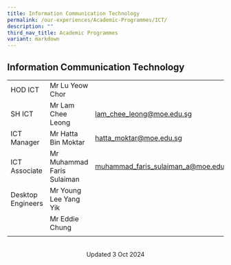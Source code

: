 ```yaml
---
title: Information Communication Technology
permalink: /our-experiences/Academic-Programmes/ICT/
description: ""
third_nav_title: Academic Programmes
variant: markdown
---
```

## Information Communication Technology



|  |  |  |
| -------- | -------- | -------- |
| HOD ICT   | Mr Lu Yeow Chor  |   |
| SH ICT    | Mr Lam Chee Leong     | [lam\_chee\_leong@moe.edu.sg](mailto:lam_chee_leong@moe.edu.sg)     |
| ICT Manager   | Mr Hatta Bin Moktar     | [hatta\_moktar@moe.edu.sg](mailto:hatta_moktar@moe.edu.sg)    |
|ICT Associate|Mr Muhammad Faris Sulaiman|muhammad_faris_sulaiman_a@moe.edu.sg|
| Desktop Engineers    | Mr Young Lee Yang Yik    |     |
|    | Mr Eddie Chung   |     |
||||



<br>

<center> Updated 3 Oct 2024 </center>
